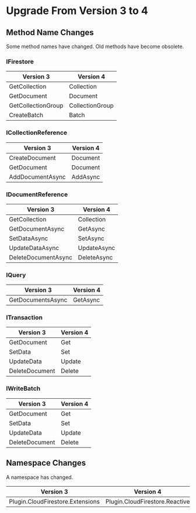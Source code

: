 # Upgrade From Version 3 to 4

## Method Name Changes
Some method names have changed. Old methods have become obsolete.

### IFirestore

| Version 3          | Version 4       | 
| ------------------ | --------------- | 
| GetCollection      | Collection      | 
| GetDocument        | Document        | 
| GetCollectionGroup | CollectionGroup | 
| CreateBatch        | Batch           | 

### ICollectionReference

|  Version 3       |  Version 4 | 
| ---------------- | ---------- | 
| CreateDocument   | Document   | 
| GetDocument      | Document   | 
| AddDocumentAsync | AddAsync   | 

### IDocumentReference

|  Version 3          |  Version 4  | 
| ------------------- | ----------- | 
| GetCollection       | Collection  | 
| GetDocumentAsync    | GetAsync    | 
| SetDataAsync        | SetAsync    | 
| UpdateDataAsync     | UpdateAsync | 
| DeleteDocumentAsync | DeleteAsync | 

### IQuery

|  Version 3        |  Version 4 | 
| ----------------- | ---------- | 
| GetDocumentsAsync | GetAsync   | 

### ITransaction

| Version 3      | Version 4 | 
| -------------- | --------- | 
| GetDocument    | Get       | 
| SetData        | Set       | 
| UpdateData     | Update    | 
| DeleteDocument | Delete    | 

### IWriteBatch

| Version 3      | Version 4 | 
| -------------- | --------- | 
| GetDocument    | Get       | 
| SetData        | Set       | 
| UpdateData     | Update    | 
| DeleteDocument | Delete    | 

## Namespace Changes
A namespace has changed.

| Version 3                        | Version 4                      | 
| -------------------------------- | ------------------------------ | 
| Plugin.CloudFirestore.Extensions | Plugin.CloudFirestore.Reactive | 
